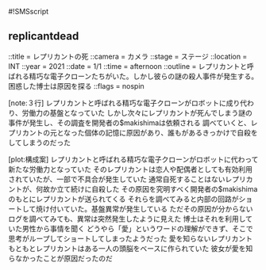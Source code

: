 #!SMSscript

## replicantdead

::title = レプリカントの死
::camera = カメラ
::stage = ステージ
::location = INT
::year = 2021
::date = 1/1
::time = afternoon
::outline = レプリカントと呼ばれる精巧な電子クローンたちがいた。しかし彼らの謎の殺人事件が発生する。困惑した博士は原因を探る
::flags = nospin

[note:３行]
レプリカントと呼ばれる精巧な電子クローンがロボットに成り代わり、労働力の基盤となっていた
しかし次々にレプリカントが死んでしまう謎の事件が発生し、その調査を開発者の$makishimaは依頼される
調べていくと、レプリカントの元となった個体の記憶に原因があり、誰もがあるきっかけで自殺をしてしまうのだった

[plot:構成案]
レプリカントと呼ばれる精巧な電子クローンがロボットに代わって新たな労働力となっていた
そのレプリカントは恋人や配偶者としても有効利用されていたが、一部で不具合が発生していた
通常自死することはないレプリカントが、何故か立て続けに自殺した
その原因を究明すべく開発者の$makishimaのもとにレプリカントが送られてくる
それらを調べてみると内部の回路がショートして焼け付いていた。基盤異常が発生している
ただその原因が分からない
ログを調べてみても、異常は突然発生したように見えた
博士はそれを利用していた男性から事情を聞く
どうやら「愛」というワードの理解ができず、そこで思考がループしてショートしてしまったようだった
愛を知らないレプリカント
もともとレプリカントはある一人の頭脳をベースに作られていた
彼女が愛を知らなかったことが原因だったのだ

